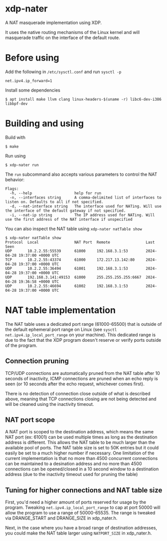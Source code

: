 # xdp-nater

A NAT masquerade implementation using XDP.

It uses the native routing mechanisms of the Linux kernel and will masquerade traffic on the interface of the default route.

# Before using

Add the following in `/etc/sysctl.conf` and run `sysctl -p`

```
net.ipv4.ip_forward=1
```

Install some dependencies

```
$ apt install make llvm clang linux-headers-$(uname -r) libc6-dev-i386 libbpf-dev
```

# Building and using

Build with

```
$ make
```

Run using

```
$ xdp-nater run
```

The `run` subcommand also accepts various parameters to control the NAT behavior:

```
Flags:
  -h, --help                   help for run
  -n, --interfaces string      A comma-delimited list of interfaces to listen on. Defaults to all if not specified.
  -d, --nat-interface string   The interface used for NATing. Will use the interface of the default gateway if not specified.
  -i, --nat-ip string          The IP address used for NATing. Will use the first address of the NAT interface if unspecified
```

You can also inspect the NAT table using `xdp-nater natTable show`

```
$ xdp-nater natTable show
Protocol  Local                NAT Port  Remote                Last Seen                      
UDP       10.2.2.55:55539      61000     192.168.3.1:53        2024-04-28 19:37:00 +0000 UTC  
TCP       10.2.2.55:43374      61000     172.217.13.142:80     2024-04-28 19:37:00 +0000 UTC  
UDP       10.2.2.55:36494      61001     192.168.3.1:53        2024-04-28 19:37:00 +0000 UTC  
UDP       192.168.3.141:49153  61000     255.255.255.255:6667  2024-04-28 19:36:58 +0000 UTC  
UDP       10.2.2.55:46694      61002     192.168.3.1:53        2024-04-28 19:37:00 +0000 UTC  
```

# NAT table implementation

The NAT table uses a dedicated port range (61000-65500) that is outside of the default ephemeral port range on Linux (see `sysctl net.ipv4.ip_local_port_range` on your machine). This dedicated range is due to the fact that the XDP program doesn't reserve or verify ports outside of the program. 

## Connection pruning

TCP/UDP connections are automatically pruned from the NAT table after 10 seconds of inactivity, ICMP connections are pruned when an echo reply is seen (or 10 seconds after the echo request, whichever comes first).

There is no detection of connection close outside of what is described above, meaning that TCP connections closing are not being detected and will be cleaned using the inactivity timeout.

## NAT port scope

A NAT port is scoped to the destination address, which means the same NAT port (ex: 61001) can be used multiple times as long as the destination address is different. This allows the NAT table to be much larger than the available pool of ports. The NAT table size is set to 50K entries but it could easily be set to a much higher number if necessary. One limitation of the current implementation is that no more than 4500 concurrent connections can be maintained to a desination address and no more than 4500 connections can be opened/closed in a 10 second window to a destination address (due to the inactivity timeout used for pruning the table)

## Tuning for higher connections and NAT table size

First, you'd need a higher amount of ports reserved for usage by the program. Tweaking `net.ipv4.ip_local_port_range` to cap at port 50000 will allow the program to use a range of 50000-65535. The range is tweaked via DRANGE_START and DRANGE_SIZE in xdp_nater.h.

Next, in the case where you have a broad range of destination addresses, you could make the NAT table larger using `NATPORT_SIZE` in xdp_nater.h.
